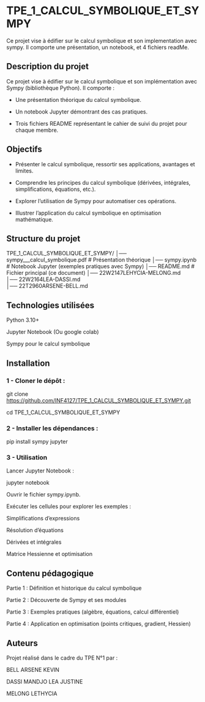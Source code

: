 # TPE_1_CALCUL_SYMBOLIQUE_ET_SYMPY
Ce projet vise à édifier sur le calcul symbolique et son implementation avec sympy. Il comporte une présentation, un notebook, et 4 fichiers readMe.

## Description du projet

Ce projet vise à édifier sur le calcul symbolique et son implémentation avec Sympy (bibliothèque Python).
Il comporte :

- Une présentation théorique du calcul symbolique.

- Un notebook Jupyter démontrant des cas pratiques.

- Trois fichiers README représentant le cahier de suivi du projet pour chaque membre.

## Objectifs

- Présenter le calcul symbolique, ressortir ses applications, avantages et limites.

- Comprendre les principes du calcul symbolique (dérivées, intégrales, simplifications, équations, etc.).

- Explorer l’utilisation de Sympy pour automatiser ces opérations.

- Illustrer l’application du calcul symbolique en optimisation mathématique.

## Structure du projet

TPE_1_CALCUL_SYMBOLIQUE_ET_SYMPY/
│── sympy___calcul_symbolique.pdf          # Présentation théorique
│── sympy.ipynb            # Notebook Jupyter (exemples pratiques avec Sympy)
│── README.md                 # Fichier principal (ce document)
│── 22W2147LEHYCIA-MELONG.md           
│── 22W2164LEA-DASSI.md                     
│── 22T2960ARSENE-BELL.md          

## Technologies utilisées

Python 3.10+

Jupyter Notebook (Ou google colab)

Sympy pour le calcul symbolique


## Installation

### 1 - Cloner le dépôt :

git clone https://github.com/INF4127/TPE_1_CALCUL_SYMBOLIQUE_ET_SYMPY.git

cd TPE_1_CALCUL_SYMBOLIQUE_ET_SYMPY


### 2 - Installer les dépendances :

pip install sympy jupyter

### 3 - Utilisation

Lancer Jupyter Notebook :

jupyter notebook


Ouvrir le fichier sympy.ipynb.

Exécuter les cellules pour explorer les exemples :

Simplifications d’expressions

Résolution d’équations

Dérivées et intégrales

Matrice Hessienne et optimisation

## Contenu pédagogique

Partie 1 : Définition et historique du calcul symbolique

Partie 2 : Découverte de Sympy et ses modules

Partie 3 : Exemples pratiques (algèbre, équations, calcul différentiel)

Partie 4 : Application en optimisation (points critiques, gradient, Hessien)

## Auteurs

Projet réalisé dans le cadre du TPE N°1 par :

BELL ARSENE KEVIN

DASSI MANDJO LEA JUSTINE

MELONG LETHYCIA